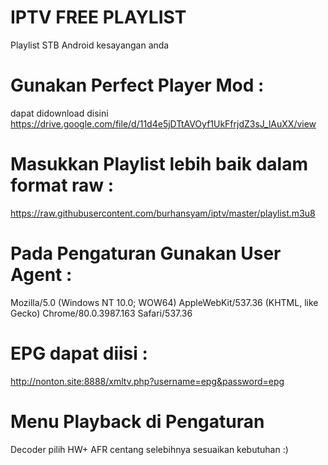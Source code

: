 # IPTV FREE PLAYLIST
Playlist STB Android kesayangan anda 

# Gunakan Perfect Player Mod : 
dapat didownload disini 
https://drive.google.com/file/d/11d4e5jDTtAVOyf1UkFfrjdZ3sJ_lAuXX/view

# Masukkan Playlist lebih baik dalam format raw : 
https://raw.githubusercontent.com/burhansyam/iptv/master/playlist.m3u8

# Pada Pengaturan Gunakan User Agent :

Mozilla/5.0 (Windows NT 10.0; WOW64) AppleWebKit/537.36 (KHTML, like Gecko) Chrome/80.0.3987.163 Safari/537.36

# EPG dapat diisi :

http://nonton.site:8888/xmltv.php?username=epg&password=epg

# Menu Playback di Pengaturan
Decoder pilih HW+
AFR centang
selebihnya sesuaikan kebutuhan :)

